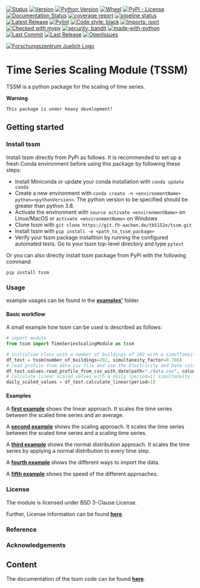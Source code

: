 [![Status](https://img.shields.io/pypi/status/tssm)](https://pypi.python.org/pypi/tssm)
[![Version](https://img.shields.io/pypi/v/tssm.svg)](https://pypi.python.org/pypi/tssm)
[![Python Version](https://img.shields.io/pypi/pyversions/tssm)](https://pypi.python.org/pypi/tssm)
[![Wheel](https://img.shields.io/pypi/wheel/tssm)](https://pypi.python.org/pypi/tssm)
[![PyPI - License](https://img.shields.io/pypi/l/tssm)](https://opensource.org/licenses/BSD-3-Clause)
[![Documentation Status](https://readthedocs.org/projects/tssm/badge/?version=latest)](https://tssm.readthedocs.io/en/latest/?badge=latest)
[![coverage report](https://git.fh-aachen.de/tb5152e/tssm/badges/main/coverage.svg)](https://git.fh-aachen.de/tb5152e/tssm/-/commits/main)
[![pipeline status](https://git.fh-aachen.de/tb5152e/tssm/badges/main/pipeline.svg)](https://git.fh-aachen.de/tb5152e/tssm/-/commits/main)
[![Latest Release](https://git.fh-aachen.de/tb5152e/tssm/-/badges/release.svg)](https://git.fh-aachen.de/tb5152e/diversityfactor/-/releases)
[![Pylint](https://git.fh-aachen.de/tb5152e/tssm/-/jobs/artifacts/main/raw/public/pylint/pylint.svg?job=pylint)](https://pylint.pycqa.org/en/latest/)
[![Code style: black](https://img.shields.io/badge/code%20style-black-000000.svg)](https://github.com/psf/black)
[![Imports: isort](https://img.shields.io/badge/%20imports-isort-%231674b1?style=flat&labelColor=ef8336)](https://pycqa.github.io/isort/)
[![Checked with mypy](http://www.mypy-lang.org/static/mypy_badge.svg)](http://mypy-lang.org/)
[![security: bandit](https://img.shields.io/badge/security-bandit-success.svg)](https://github.com/PyCQA/bandit)
[![made-with-python](https://img.shields.io/badge/Made%20with-Python-1f425f.svg)](https://www.python.org/)
[![Last Commit](https://git.fh-aachen.de/tb5152e/tssm/-/jobs/artifacts/main/raw/public/badges/last_commit.svg?job=badges)](https://git.fh-aachen.de/tb5152e/tssm/-/commits/main)
[![Last Release](https://git.fh-aachen.de/tb5152e/tssm/-/jobs/artifacts/main/raw/public/badges/last_release.svg?job=badges)](https://git.fh-aachen.de/tb5152e/tssm/-/commits/main)
[![OpenIssues](https://git.fh-aachen.de/tb5152e/tssm/-/jobs/artifacts/main/raw/public/badges/open_issues.svg?job=badges)](https://git.fh-aachen.de/tb5152e/tssm/-/issues)


<a href="https://www.fh-aachen.de/forschung/solar-institut-juelich"><img src="https://www.fh-aachen.de/fileadmin/ins/ins_sij/Wortmarke_SIJ_ts_web.jpg" alt="Forschungszentrum Juelich Logo"></a> 

# Time Series Scaling Module  (TSSM)
TSSM is a python package for the scaling of time series. 

**Warning**
```{warning} 
This package is under heavy development!
```

## Getting started
### Install tssm
Install tssm directly from PyPi as follows. It is recommended to set up a fresh Conda environment before using this package by following these steps:

* Install Miniconda or update your conda installation with `conda update conda`
* Create a new environment with `conda create -n <environmentName> python=<pythonVersion>`. The python version to be specified should be greater than python 3.8. 
* Activate the environment with `source activate <environmentName>` on Linux/MacOS or `activate <environmentName>` on Windows
* Clone tssm with `git clone https://git.fh-aachen.de/tb5152e/tssm.git`
* Install tssm with `pip install -e <path_to_tssm_package>`
* Verify your tssm package installtion by running the configured automated tests. Go to your tssm top-level directory and type `pytest`

Or you can also directly install tssm package from PyPi with the following command
```console
pip install tssm
```

### Usage

example usages can be found in the [**examples'**](https://git.fh-aachen.de/tb5152e/tssm/-/blob/main/examples) folder.


#### Basic workflow

A small example how tssm can be used is described as follows:

```python
# import module
from tssm import TimeSeriesScalingModule as tssm

# initialize class with a number of buildings of 202 with a simultaneity factor of 0.786
df_test = tssm(number_of_buildings=202, simultaneity_factor=0.786)
# read profile from data.csv file and use the Electricity and Date column
df_test.values.read_profile_from_csv_with_date(path="./data.csv", column_of_load="Electricity", column_of_date="Date")
# calculate linear scaled values with a daily (period=1) simultaneity factor and average value
daily_scaled_values = df_test.calculate_linear(period=1)
```

#### Examples
A [**first example**](https://git.fh-aachen.de/tb5152e/tssm/-/blob/main/examples/example_linear.py) shows the linear approach. It scales the time series between the scaled time series and an average.

A [**second example**](https://git.fh-aachen.de/tb5152e/tssm/-/blob/main/examples/example_scaling.py) shows the scaling approach. It scales the time series between the scaled time series and a scaling time 
series.

A [**third example**](https://git.fh-aachen.de/tb5152e/tssm/-/blob/main/examples/example_normal_distribution.py) shows the normal distribution approach. It scales the time series by applying a normal 
distribution to every time step.

A [**fourth example**](https://git.fh-aachen.de/tb5152e/tssm/-/blob/main/examples/example_of_different_method_2_import_profiles.py) shows the different ways to import the data.

A [**fifth example**](https://git.fh-aachen.de/tb5152e/tssm/-/blob/main/examples/example_speed_comparison.py) shows the speed of the different approaches.

### License

The module is licensed under BSD 3-Clause License.

Further, License information can be found [**here**](https://git.fh-aachen.de/tb5152e/tssm/-/blob/main/LICENSE).

### Reference

### Acknowledgements


## Content

The documentation of the tssm code can be found [**here**](http://tssm.rtfd.io/).
